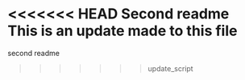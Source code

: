 <<<<<<< HEAD
Second readme
This is an update made to this file
=======
second readme
>>>>>>> update_script
